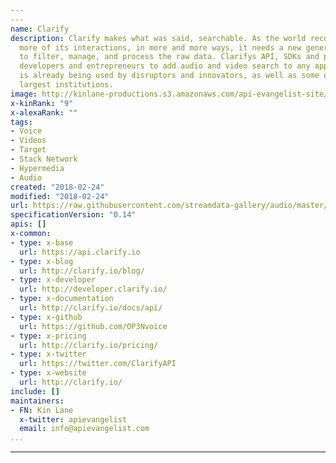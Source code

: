 ```yaml
---
---
name: Clarify
description: Clarify makes what was said, searchable. As the world records more and
  more of its interactions, in more and more ways, it needs a new generation of tools
  to filter, manage, and process the raw data. Clarifys API, SDKs and plugins enable
  developers and entrepreneurs to add audio and video search to any application. Clarify
  is already being used by disruptors and innovators, as well as some of the world???s
  largest institutions.
image: http://kinlane-productions.s3.amazonaws.com/api-evangelist-site/company/logos/clarify-logo.png
x-kinRank: "9"
x-alexaRank: ""
tags:
- Voice
- Videos
- Target
- Stack Network
- Hypermedia
- Audio
created: "2018-02-24"
modified: "2018-02-24"
url: https://raw.githubusercontent.com/streamdata-gallery/audio/master/_listings/clarify/apis.yaml
specificationVersion: "0.14"
apis: []
x-common:
- type: x-base
  url: https://api.clarify.io
- type: x-blog
  url: http://clarify.io/blog/
- type: x-developer
  url: http://developer.clarify.io/
- type: x-documentation
  url: http://clarify.io/docs/api/
- type: x-github
  url: https://github.com/OP3Nvoice
- type: x-pricing
  url: http://clarify.io/pricing/
- type: x-twitter
  url: https://twitter.com/ClarifyAPI
- type: x-website
  url: http://clarify.io/
include: []
maintainers:
- FN: Kin Lane
  x-twitter: apievangelist
  email: info@apievangelist.com
...
```


---